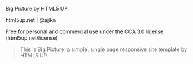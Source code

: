 Big Picture by HTML5 UP

html5up.net | @ajlkn

Free for personal and commercial use under the CCA 3.0 license (html5up.net/license)

> This is Big Picture, a simple, single page responsive site template by HTML5 UP.

